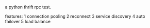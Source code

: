 a python thrift rpc test.

features:
   1 connection pooling
   2 reconnect
   3 service discovery
   4 auto failover
   5 load balance
   
   

